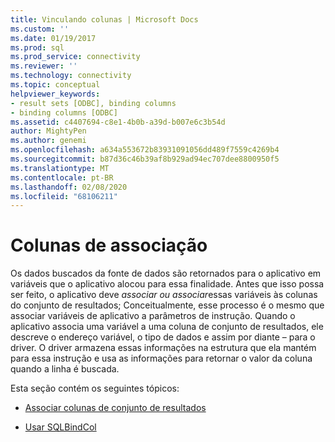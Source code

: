 ```yaml
---
title: Vinculando colunas | Microsoft Docs
ms.custom: ''
ms.date: 01/19/2017
ms.prod: sql
ms.prod_service: connectivity
ms.reviewer: ''
ms.technology: connectivity
ms.topic: conceptual
helpviewer_keywords:
- result sets [ODBC], binding columns
- binding columns [ODBC]
ms.assetid: c4407694-c8e1-4b0b-a39d-b007e6c3b54d
author: MightyPen
ms.author: genemi
ms.openlocfilehash: a634a553672b83931091056dd489f7559c4269b4
ms.sourcegitcommit: b87d36c46b39af8b929ad94ec707dee8800950f5
ms.translationtype: MT
ms.contentlocale: pt-BR
ms.lasthandoff: 02/08/2020
ms.locfileid: "68106211"
---
```

# <a name="binding-columns"></a>Colunas de associação
Os dados buscados da fonte de dados são retornados para o aplicativo em variáveis que o aplicativo alocou para essa finalidade. Antes que isso possa ser feito, o aplicativo deve *associar ou associar*essas variáveis às colunas do conjunto de resultados; Conceitualmente, esse processo é o mesmo que associar variáveis de aplicativo a parâmetros de instrução. Quando o aplicativo associa uma variável a uma coluna de conjunto de resultados, ele descreve o endereço variável, o tipo de dados e assim por diante – para o driver. O driver armazena essas informações na estrutura que ela mantém para essa instrução e usa as informações para retornar o valor da coluna quando a linha é buscada.  
  
 Esta seção contém os seguintes tópicos:  
  
-   [Associar colunas de conjunto de resultados](../../../odbc/reference/develop-app/binding-result-set-columns.md)  
  
-   [Usar SQLBindCol](../../../odbc/reference/develop-app/using-sqlbindcol.md)
